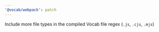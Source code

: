 ```yaml
---
'@vocab/webpack': patch
---
```


Include more file types in the compiled Vocab file regex (`.js`, `.cjs`, `.mjs`)

